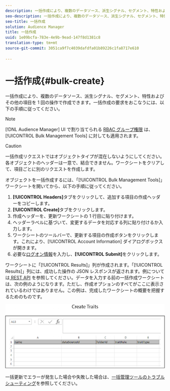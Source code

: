 ```yaml
---
description: 一括作成により、複数のデータソース、派生シグナル、セグメント、特性およびその他の項目を 1 回の操作で作成できます。一括作成の要求をおこなうには、以下の手順に従ってください。
seo-description: 一括作成により、複数のデータソース、派生シグナル、セグメント、特性およびその他の項目を 1 回の操作で作成できます。一括作成の要求をおこなうには、以下の手順に従ってください。
seo-title: 一括作成
solution: Audience Manager
title: 一括作成
uuid: 1e09bcfa-783e-4e9b-9ead-147f8d1381c8
translation-type: tm+mt
source-git-commit: 3051ca9f7c4039dafdfa01b89226c1fa8717e610

---
```



# 一括作成{#bulk-create}

一括作成により、複数のデータソース、派生シグナル、セグメント、特性およびその他の項目を 1 回の操作で作成できます。一括作成の要求をおこなうには、以下の手順に従ってください。

<!-- 

t_bulk_create.xml

 -->

>[!NOTE]
>
>[!DNL Audience Manager] UI で割り当てられる [RBAC グループ権限](../../features/administration/administration-overview.md) は、[!UICONTROL Bulk Management Tools] に対しても適用されます。

>[!CAUTION]
>
>一括作成リクエストではオブジェクトタイプが混在しないようにしてください。各オブジェクトのヘッダーは一意で、結合できません。ワークシートをクリアして、項目ごとに別のリクエストを作成します。

オブジェクトを一括作成するには、「[!UICONTROL Bulk Management Tools]」ワークシートを開いてから、以下の手順に従ってください。

1. **[!UICONTROL Headers]**&#x200B;タブをクリックして、追加する項目の作成ヘッダーをコピーします。
2. **[!UICONTROL Create]**&#x200B;タブをクリックします。
3. 作成ヘッダーを、更新ワークシートの 1 行目に貼り付けます。
4. ヘッダーラベルに基づいて、変更するデータを対応する列に貼り付けるか入力します。
5. ワークシートのツールバーで、更新する項目の作成ボタンをクリックします。これにより、[!UICONTROL Account Information] ダイアログボックスが開きます。
6. 必要な[ログオン情報](../../reference/bulk-management-tools/bulk-management-intro.md#auth-reqs)を入力し、**[!UICONTROL Submit]**&#x200B;をクリックします。

ワークシートに「[!UICONTROL Results]」列が作成されます。「[!UICONTROL Results]」列には、成功した操作の JSON レスポンスが返されます。例については[ REST API](../../api/rest-api-main/rest-api-main.md) を参照してください。データを入力する前の一括作成ワークシートは、次の例のようになります。ただし、作成オプションのすべてがここに表示されているわけではありません。この例は、完成したワークシートの概要を把握するためのものです。

![](assets/cretetraits.png)

一括更新でエラーが発生した場合や失敗した場合は、[一括管理ツールのトラブルシューティング](../../reference/bulk-management-tools/bulk-troubleshooting.md)を参照してください。
